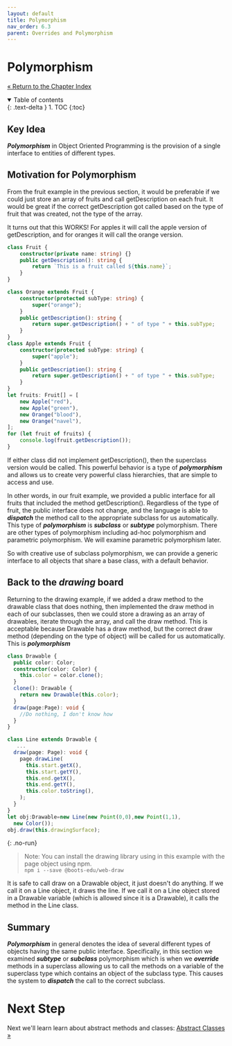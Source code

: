 ```yaml
---
layout: default
title: Polymorphism
nav_order: 6.3
parent: Overrides and Polymorphism
---
```


# Polymorphism

[&laquo; Return to the Chapter Index](index.md)

<details open markdown="block">
  <summary>
    Table of contents
  </summary>
  {: .text-delta }
1. TOC
{:toc}
</details>

## Key Idea

**_Polymorphism_** in Object Oriented Programming is the provision of a single interface to entities of different types.

## Motivation for Polymorphism

From the fruit example in the previous section, it would be preferable if we could just store an array of fruits and call getDescription on each fruit. It would be great if the correct getDescription got called based on the type of fruit that was created, not the type of the array.

It turns out that this WORKS! For apples it will call the apple version of getDescription, and for oranges it will call the orange version.

```typescript
class Fruit {
    constructor(private name: string) {}
    public getDescription(): string {
        return `This is a fruit called ${this.name}`;
    }
}

class Orange extends Fruit {
    constructor(protected subType: string) {
        super("orange");
    }
    public getDescription(): string {
        return super.getDescription() + " of type " + this.subType;
    }
}
class Apple extends Fruit {
    constructor(protected subType: string) {
        super("apple");
    }
    public getDescription(): string {
        return super.getDescription() + " of type " + this.subType;
    }
}
let fruits: Fruit[] = [
    new Apple("red"),
    new Apple("green"),
    new Orange("blood"),
    new Orange("navel"),
];
for (let fruit of fruits) {
    console.log(fruit.getDescription());
}
```

If either class did not implement getDescription(), then the superclass version would be called. This powerful behavior is a type of **_polymorphism_** and allows us to create very powerful class hierarchies, that are simple to access and use.

In other words, in our fruit example, we provided a public interface for all fruits that included the method getDescription(). Regardless of the type of fruit, the public interface does not change, and the language is able to **_dispatch_** the method call to the appropriate subclass for us automatically.
This type of **_polymorphism_** is **_subclass_** or **_subtype_** polymorphism. There are other types of polymorphism including ad-hoc polymorphism and parametric polymorphism. We will examine parametric polymorphism later.

So with creative use of subclass polymorphism, we can provide a generic interface to all objects that share a base class, with a default behavior.

## Back to the _drawing_ board

Returning to the drawing example, if we added a draw method to the drawable class that does nothing, then implemented the draw method in each of our subclasses, then we could store a drawing as an array of drawables, iterate through the array, and call the draw method. This is acceptable because Drawable has a draw method, but the correct draw method (depending on the type of object) will be called for us automatically. This is **_polymorphism_**

```typescript
class Drawable {
  public color: Color;
  constructor(color: Color) {
    this.color = color.clone();
  }
  clone(): Drawable {
    return new Drawable(this.color);
  }
  draw(page:Page): void {
    //Do nothing, I don't know how
  }
}

class Line extends Drawable {
   ...
  draw(page: Page): void {
    page.drawLine(
      this.start.getX(),
      this.start.getY(),
      this.end.getX(),
      this.end.getY(),
      this.color.toString(),
    );
  }
}
let obj:Drawable=new Line(new Point(0,0),new Point(1,1),
  new Color());
obj.draw(this.drawingSurface);
```

{: .no-run}

> Note: You can install the drawing library using in this example with the page object using npm.  
> `npm i --save @boots-edu/web-draw`

It is safe to call draw on a Drawable object, it just doesn't do anything.
If we call it on a Line object, it draws the line.
If we call it on a Line object stored in a Drawable variable (which is allowed since it is a Drawable), it calls the method in the Line class.

## Summary

**_Polymorphism_** in general denotes the idea of several different types of objects having the same public interface. Specifically, in this section we examined **_subtype_** or **_subclass_** polymorphism which is when we **_override_** methods in a superclass allowing us to call the methods on a variable of the superclass type which contains an object of the subclass type. This causes the system to **_dispatch_** the call to the correct subclass.

# Next Step

Next we'll learn learn about abstract methods and classes: [Abstract Classes &raquo;](../6-polymorphism/abstract.md)
